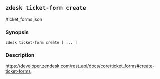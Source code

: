 ## `zdesk ticket-form create`

/ticket_forms.json

### Synopsis

    zdesk ticket-form create [ ... ]

### Description

https://developer.zendesk.com/rest_api/docs/core/ticket_forms#create-ticket-forms

